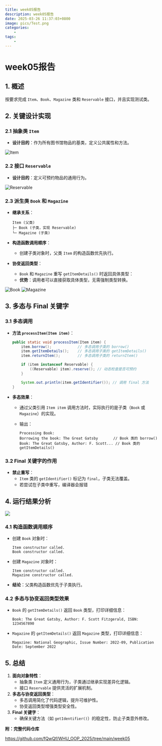 ```yaml
---
title: week05报告
description: week05报告
date: 2025-03-26 11:37:03+0800
image: pics/Test.png
categories:
    - 
tags:
    - 
---
```


# week05报告

## **1. 概述**  

按要求完成 `Item`、`Book`、`Magazine` 类和 `Reservable` 接口，并且实现测试类。

## **2. 关键设计实现**  

### **2.1 抽象类 `Item`**  

- **设计目的**：作为所有图书馆物品的基类，定义公共属性和方法。  

![Item](./pics/Item.png)

### **2.2 接口 `Reservable`**  

- **设计目的**：定义可预约物品的通用行为。  

![Reservable](./pics/Reservable.png)

### **2.3 派生类 `Book` 和 `Magazine`**  

- **继承关系**：  

  ```text
  Item (父类)
  ├─ Book (子类，实现 Reservable)
  └─ Magazine (子类)
  ```  

- **构造函数调用顺序**：  
  - 创建子类对象时，父类 `Item` 的构造函数优先执行。  

- **协变返回类型**：  
  - `Book` 和 `Magazine` 重写 `getItemDetails()` 时返回具体类型：  
  - **优势**：调用者可以直接获取具体类型，无需强制类型转换。  

![Book](./pics/Book.png)
![Magazine](./pics/Magazine.png)

## **3. 多态与 Final 关键字**  

### **3.1 多态调用**  

- **方法 `processItem(Item item)`**：  

  ```java
  public static void processItem(Item item) {
      item.borrow();            // 多态调用子类的 borrow()
      item.getItemDetails();    // 多态调用子类的 getItemDetails()
      item.returnItem();        // 多态调用子类的 returnItem()

      if (item instanceof Reservable) {
          ((Reservable) item).reserve(); // 动态检查是否可预约
      }

      System.out.println(item.getIdentifier()); // 调用 final 方法
  }
  ```  

- **多态效果**：  
  - 通过父类引用 `Item item` 调用方法时，实际执行的是子类（`Book` 或 `Magazine`）的实现。  
  - 输出：  

    ```text
    Processing Book:
    Borrowing the book: The Great Gatsby       // Book 类的 borrow()
    Book: The Great Gatsby, Author: F. Scott... // Book 类的 getItemDetails()
    ```  

### **3.2 Final 关键字的作用**  

- **禁止重写**：  
  - `Item` 类的 `getIdentifier()` 标记为 `final`，子类无法覆盖。  
  - 若尝试在子类中重写，编译器会报错

## **4. 运行结果分析**  

![](./pics/Test.png)

### **4.1 构造函数调用顺序**  

- 创建 `Book` 对象时：  

  ```text
  Item constructor called.
  Book constructor called.
  ```  

- 创建 `Magazine` 对象时：  

  ```text
  Item constructor called.
  Magazine constructor called.
  ```  

- **结论**：父类构造函数优先于子类执行。  

### **4.2 多态与协变返回类型效果**  

- `Book` 的 `getItemDetails()` 返回 `Book` 类型，打印详细信息：  

  ```text
  Book: The Great Gatsby, Author: F. Scott Fitzgerald, ISBN: 1234567890
  ```  

- `Magazine` 的 `getItemDetails()` 返回 `Magazine` 类型，打印详细信息：  

  ```text
  Magazine: National Geographic, Issue Number: 2022-09, Publication Date: September 2022
  ```  

## **5. 总结**  

1. **面向对象特性**：  
   - 抽象类 `Item` 定义通用行为，子类通过继承实现差异化逻辑。  
   - 接口 `Reservable` 提供灵活的扩展机制。  
2. **多态与协变返回类型**：  
   - 多态调用简化了代码逻辑，提升可维护性。  
   - 协变返回类型增强类型安全性。  
3. **Final 关键字**：  
   - 确保关键方法（如 `getIdentifier()`）的稳定性，防止子类意外修改。  

**附：完整代码仓库**  

<https://github.com/fQwQf/WHU_OOP_2025/tree/main/week05>
